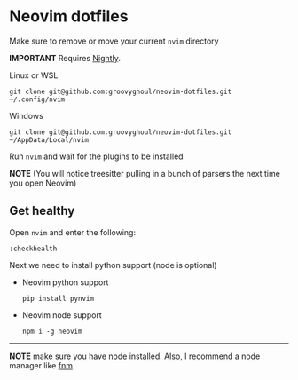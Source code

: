 # Neovim dotfiles

Make sure to remove or move your current `nvim` directory

**IMPORTANT** Requires [Nightly](https://github.com/neovim/neovim/releases/tag/nightly). 

Linux or WSL
```
git clone git@github.com:groovyghoul/neovim-dotfiles.git ~/.config/nvim
```

Windows
```
git clone git@github.com:groovyghoul/neovim-dotfiles.git ~/AppData/Local/nvim
```

Run `nvim` and wait for the plugins to be installed 

**NOTE** (You will notice treesitter pulling in a bunch of parsers the next time you open Neovim) 

## Get healthy

Open `nvim` and enter the following:

```
:checkhealth
```

Next we need to install python support (node is optional)

- Neovim python support

  ```
  pip install pynvim
  ```

- Neovim node support

  ```
  npm i -g neovim
  ```
---

**NOTE** make sure you have [node](https://nodejs.org/en/) installed. Also, I recommend a node manager like [fnm](https://github.com/Schniz/fnm).

